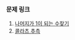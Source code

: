 
### 문제 링크  
1. [나머지가 1이 되는 수찾기](https://school.programmers.co.kr/learn/courses/30/lessons/87389)  
2. [콜라츠 추측](https://school.programmers.co.kr/learn/courses/30/lessons/12943)  
